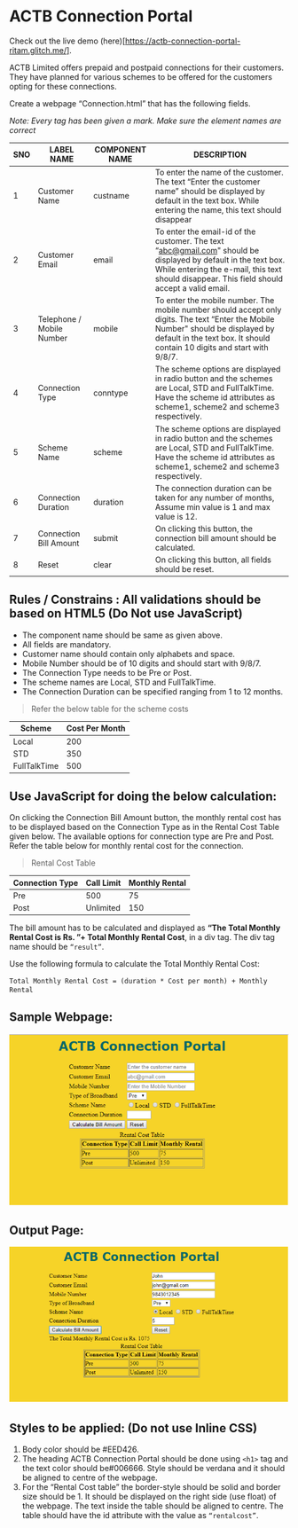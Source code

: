 # ACTB Connection Portal

Check out the live demo (here)[https://actb-connection-portal-ritam.glitch.me/].

ACTB Limited offers prepaid and postpaid connections for their customers. They have planned for various schemes to be offered for the customers opting for these connections.

Create a webpage “Connection.html” that has the following fields.

*Note: Every tag has been given a mark. Make sure the element names are correct*

| SNO | LABEL NAME | COMPONENT NAME | DESCRIPTION |
| --- | ---------- | -------------- | ----------- |
| 1 | Customer Name | custname | To enter the name of the customer. The text “Enter the customer name” should be displayed by default in the text box. While entering the name, this text should disappear |
| 2 | Customer Email | email | To enter the email-id of the customer. The text “abc@gmail.com" should be displayed by default in the text box. While entering the e-mail, this text should disappear. This field should accept a valid email. |
| 3 | Telephone / Mobile Number | mobile | To enter the mobile number. The mobile number should accept only digits. The text “Enter the Mobile Number" should be displayed by default in the text box. It should contain 10 digits and start with 9/8/7. | 
| 4 | Connection Type | conntype | The scheme options are displayed in radio button and the schemes are Local, STD and FullTalkTime. Have the scheme id attributes as scheme1, scheme2 and scheme3 respectively. | 
| 5 | Scheme Name | scheme | The scheme options are displayed in radio button and the schemes are Local, STD and FullTalkTime. Have the scheme id attributes as scheme1, scheme2 and scheme3 respectively. |
| 6 | Connection Duration | duration | The connection duration can be taken for any number of months, Assume min value is 1 and max value is 12. |
| 7 | Connection Bill Amount | submit | On clicking this button, the connection  bill amount should be calculated. |
| 8 | Reset | clear | On clicking this button, all fields should be reset. | 

## Rules / Constrains : All validations should be based on HTML5 (Do Not use JavaScript)

- The component name should be same as given above.
- All fields are mandatory.
- Customer name should contain only alphabets and space.
- Mobile Number should be of 10 digits and should start with 9/8/7.
- The Connection Type needs to be Pre or Post.
- The scheme names are Local, STD and FullTalkTime.
- The Connection Duration can be specified ranging from 1 to 12 months.

> Refer the below table for the scheme costs

| Scheme | Cost Per Month |
| ------ | -------------- |
| Local | 200 |
| STD | 350 |
| FullTalkTime | 500 |

## Use JavaScript for doing the below calculation:

On clicking the Connection Bill Amount button, the monthly rental cost has to be displayed based on the Connection Type as in the Rental Cost Table  given below. The available options for connection type are Pre and Post. Refer the table below for monthly rental cost for the connection. 

> Rental Cost Table

| Connection Type | Call Limit | Monthly Rental |
| --------------- | ---------- | -------------- |
| Pre | 500 | 75 |
| Post | Unlimited | 150 |

The bill amount has to be calculated and displayed as **“The Total Monthly Rental Cost is Rs. ”+ Total Monthly Rental Cost**, in a div tag. The div tag name should be `“result”`.


Use the following formula to calculate the Total Monthly Rental Cost:

    Total Monthly Rental Cost = (duration * Cost per month) + Monthly Rental 

## Sample Webpage:

![demo_1](demo_1.png)

## Output Page:

![demo_2](demo_2.png)

## Styles to be applied: (Do not use Inline CSS)

1. Body color should be #EED426.
2. The heading ACTB Connection Portal should be done using `<h1>` tag and the text color should be#006666. Style should be verdana and it should be aligned to centre of the webpage.
3. For the “Rental Cost table” the border-style should be solid and border size should be 1. It should be displayed on the right side (use float) of the webpage. The text inside the table should be aligned to centre. The table should have the id attribute with the value as `“rentalcost”`.